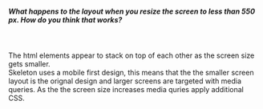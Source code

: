 <h5> What happens to the layout when you resize the screen to less than 550 px. How do you think that works?</h5>
<br>
<p>The html elements appear to stack on top of each other as the screen size gets smaller. 
<br>Skeleton uses a mobile first design, this means that the the smaller screen layout is the orignal design and larger screens are targeted with media queries. As the the screen size increases media quries apply additional CSS.  </p>
<br>